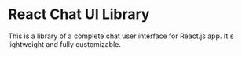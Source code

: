 # React Chat UI Library

This is a library of a complete chat user interface for React.js app. It's lightweight and fully customizable.
